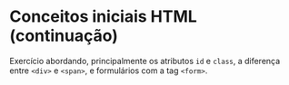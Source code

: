 # Conceitos iniciais HTML (continuação)
Exercício abordando, principalmente os atributos `id` e `class`, a diferença entre `<div>` e `<span>`, e formulários com a tag `<form>`.
